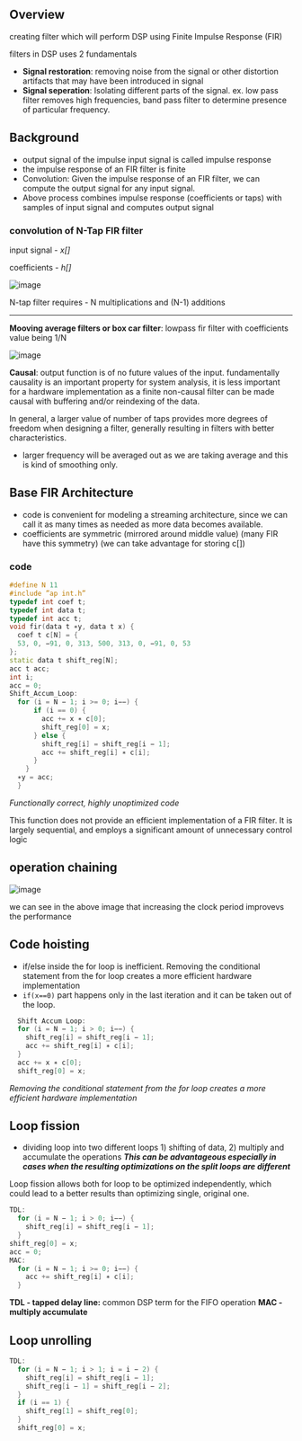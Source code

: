 ## Overview
creating filter which will perform DSP using Finite Impulse Response (FIR)

filters in DSP uses 2 fundamentals
- **Signal restoration**: removing noise from the signal or other distortion artifacts that may have been introduced in signal
- **Signal seperation**: Isolating different parts of the signal. ex. low pass filter removes high frequencies, band pass filter to determine presence of particular frequency.

## Background
- output signal of the impulse input signal is called impulse response
- the impulse response of an FIR filter is finite
- Convolution: Given the impulse response of an FIR filter, we can compute the output signal for any input signal.
- Above process combines impulse response (coefficients or taps) with samples of input signal and computes output signal

### convolution of N-Tap FIR filter
input signal - _x[]_

coefficients - _h[]_

![image](https://user-images.githubusercontent.com/38436564/163334484-ea3877d0-f23e-47fd-b87a-e3dd1e69b727.png)


N-tap filter requires - N multiplications and (N-1) additions

---
**Mooving average filters or box car filter**: lowpass fir filter with coefficients value being 1/N

![image](https://user-images.githubusercontent.com/38436564/163334908-cfa346bd-ca31-4d4a-8fe8-f35edff5fc65.png)

**Causal**: output function is of no future values of the input. fundamentally causality is an important property for system analysis, it is less important for a hardware implementation as a finite non-causal filter can be made causal with buffering and/or reindexing of the data.

In general, a larger value of number of taps provides more degrees of freedom when designing a filter, generally resulting in filters with better characteristics.

- larger frequency will be averaged out as we are taking average and this is kind of smoothing only.

## Base FIR Architecture
-  code is convenient for modeling a streaming architecture, since we can call it as many times as needed as more data becomes available.
-  coefficients are symmetric (mirrored around middle value) (many FIR have this symmetry) (we can take advantage for storing c[])

### code
```cpp
#define N 11
#include ”ap int.h”
typedef int coef t;
typedef int data t;
typedef int acc t;
void fir(data t ∗y, data t x) {
  coef t c[N] = {
  53, 0, −91, 0, 313, 500, 313, 0, −91, 0, 53
};
static data t shift_reg[N];
acc t acc;
int i;
acc = 0;
Shift_Accum_Loop:
  for (i = N − 1; i >= 0; i−−) {
      if (i == 0) {
        acc += x ∗ c[0];
        shift_reg[0] = x;
      } else {
        shift_reg[i] = shift_reg[i − 1];
        acc += shift_reg[i] ∗ c[i];
      }
    }
  ∗y = acc;
  }
```
_Functionally correct, highly unoptimized code_

This function does not provide an efficient implementation of a FIR filter. It is largely sequential, and employs a significant amount of unnecessary control logic


## operation chaining
![image](https://user-images.githubusercontent.com/38436564/163362086-7f4eea53-1de6-4936-bef3-ab3b97d69574.png)

we can see in the above image that increasing the clock period improvevs the performance


## Code hoisting
- if/else inside the for loop is inefficient. Removing the conditional statement from the for loop creates a more efficient hardware implementation
- ```if(x==0)``` part happens only in the last iteration and it can be taken out of the loop.

```cpp
  Shift Accum Loop:
  for (i = N − 1; i > 0; i−−) {
    shift_reg[i] = shift_reg[i − 1];
    acc += shift_reg[i] ∗ c[i];
  }
  acc += x ∗ c[0];
  shift_reg[0] = x;
```
_Removing the conditional statement from the for loop creates a more efficient hardware implementation_

## Loop fission
- dividing loop into two different loops 1) shifting of data, 2) multiply and accumulate the operations
**_This can be advantageous especially in cases when the resulting optimizations on the split loops are different_**

Loop fission allows both for loop to be optimized independently, which could lead to a better results than optimizing single, original one.

```cpp
TDL:
  for (i = N − 1; i > 0; i−−) {
    shift_reg[i] = shift_reg[i − 1];
  }
shift_reg[0] = x;
acc = 0;
MAC:
  for (i = N − 1; i >= 0; i−−) {
    acc += shift_reg[i] ∗ c[i];
  }
```

**TDL - tapped delay line:** common DSP term for the FIFO operation
**MAC - multiply accumulate**


## Loop unrolling


```cpp
TDL:
  for (i = N − 1; i > 1; i = i − 2) {
    shift_reg[i] = shift_reg[i − 1];
    shift_reg[i − 1] = shift_reg[i − 2];
  }
  if (i == 1) {
    shift_reg[1] = shift_reg[0];
  }
  shift_reg[0] = x;
```

